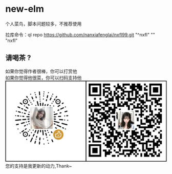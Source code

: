 # new-elm
个人菜鸟，脚本问题较多，不推荐使用

拉库命令：ql repo https://github.com/nanxiafenglai/nxfl99.git "^nxfl" "" "nxfl"

## 请喝茶 ?
如果你觉得作者很棒，你可以打赏他  
如果你觉得他很菜，你可以扫码支持他  
![给点钱花](get_me_some_money.jpg)
您的支持是我更新的动力,Thank~

